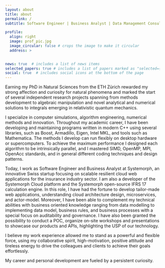 ```yaml
---
layout: about
title: about
permalink: /
subtitle: Software Engineer | Business Analyst | Data Management Consultant | Research Scientist | PhD ETH Zürich

profile:
  align: right
  image: prof_pic.jpg
  image_circular: false # crops the image to make it circular
  address: >
    

news: true  # includes a list of news items
selected_papers: true # includes a list of papers marked as "selected={true}"
social: true  # includes social icons at the bottom of the page
---
```


Earning my PhD in Natural Sciences from the ETH Zürich rewarded my strong affection and curiosity for natural phenomena
and marked the start of several independent research projects spanning from methods development to algebraic manipulation 
and novel analytical and numerical solutions to integrals emerging in relativistic quantum mechanics.

I specialize in computer simulations, algorithm engineering, numerical methods and innovation. 
Throughout my academic career, I have been developing and maintaining programs written in modern C++ using several libraries, 
such as Boost, Armadillo, Eigen, Intel MKL, and tools such as Mathematica.
The methods I develop can run flexibly on desktop hardware or supercomputers. To achieve the maximum performance
I designed each algorithm to be intrinsically parallel, and I mastered SIMD, OpenMP, MPI, OpenAcc standards, and in general 
different coding techniques and design patterns.

Today, I work as Software Engineer and Business Analyst at Systemorph, an innovative Swiss startup focusing 
on scalable resilient cloud web applications for the insurance industry sector. 
I am also a developer of the Systemorph Cloud platform and the Systemorph open-source IFRS 17 calculation engine.
In this role, I have had the fortune to develop tailor-made web applications, understanding cloud architecture design, 
microservices, and actor-model.
Moreover, I have been able to complement my technical abilities with business oriented knowledge ranging from data modelling 
to implementing data model, business rules, and business processes with a special focus on auditability and governance. 
I have also been granted the possibility to conduct a POC, organize on-site workshops and presentations to showcase 
our products and APIs, highlighting the USP of our technology. 

I believe my work experience allowed me to stand as a powerful and flexible force, using my collaborative spirit, high-motivation, 
positive attitude and tireless energy to drive the colleagues and clients to achieve their goals effortlessly.  

My career and personal development are fueled by a persistent curiosity.

<!-- I don't see physics as a tool just to build technologies. I see technologies as a way for us to probe the mysteries of nature
and reveal more about this hidden world outside of our experiences. -->

